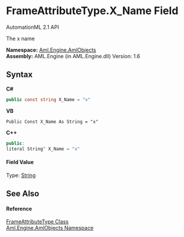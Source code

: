 # FrameAttributeType.X_Name Field
AutomationML 2.1 API 

The x name

**Namespace:**&nbsp;<a href="N_Aml_Engine_AmlObjects">Aml.Engine.AmlObjects</a><br />**Assembly:**&nbsp;AML.Engine (in AML.Engine.dll) Version: 1.6

## Syntax

**C#**<br />
``` C#
public const string X_Name = "x"
```

**VB**<br />
``` VB
Public Const X_Name As String = "x"
```

**C++**<br />
``` C++
public:
literal String^ X_Name = "x"
```


#### Field Value
Type: <a href="https://docs.microsoft.com/dotnet/api/system.string" target="_parent" rel="noopener noreferrer">String</a>

## See Also


#### Reference
<a href="T_Aml_Engine_AmlObjects_FrameAttributeType">FrameAttributeType Class</a><br /><a href="N_Aml_Engine_AmlObjects">Aml.Engine.AmlObjects Namespace</a><br />